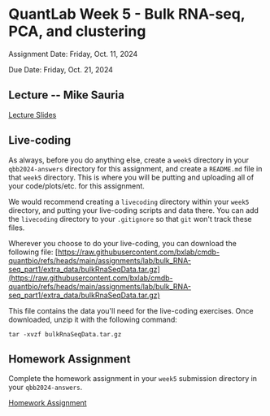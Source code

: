 # QuantLab Week 5 - Bulk RNA-seq, PCA, and clustering

Assignment Date: Friday, Oct. 11, 2024

Due Date: Friday, Oct. 21, 2024

## Lecture -- Mike Sauria

[Lecture Slides](https://docs.google.com/presentation/d/1reZ1Do8p4LlIhHRvf2LZhHM7jvN45vPenQL7KoAbzrc/edit?usp=sharing)

## Live-coding

As always, before you do anything else, create a `week5` directory in your `qbb2024-answers` directory for this assignment, and create a `README.md` file in that `week5` directory. This is where you will be putting and uploading all of your code/plots/etc. for this assignment.

We would recommend creating a `livecoding` directory within your `week5` directory, and putting your live-coding scripts and data there. You can add the `livecoding` directory to your `.gitignore` so that `git` won't track these files.

Wherever you choose to do your live-coding, you can download the following file:
[https://raw.githubusercontent.com/bxlab/cmdb-quantbio/refs/heads/main/assignments/lab/bulk_RNA-seq_part1/extra_data/bulkRnaSeqData.tar.gz](https://raw.githubusercontent.com/bxlab/cmdb-quantbio/refs/heads/main/assignments/lab/bulk_RNA-seq_part1/extra_data/bulkRnaSeqData.tar.gz)

This file contains the data you'll need for the live-coding exercises. Once downloaded, unzip it with the following command:

```
tar -xvzf bulkRnaSeqData.tar.gz
```

## Homework Assignment

Complete the homework assignment in your `week5` submission directory in your `qbb2024-answers`.

[Homework Assignment](../assignments/lab/bulk_RNA-seq_part1/assignment/)
